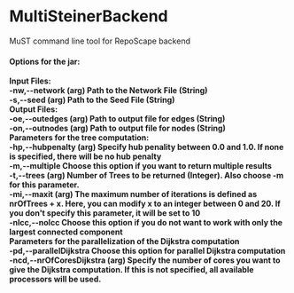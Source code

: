 # MultiSteinerBackend
MuST command line tool for RepoScape backend

<h4> Options for the jar: </h4> 
<b> Input Files: <b> 
<br>
<b> -nw,--network (arg) </b>      Path to the Network File (String)
<br>
<b> -s,--seed (arg) </b>         Path to the Seed File (String)
<br>
<b> Output Files: </b>
<br>
<b> -oe,--outedges (arg) </b>     Path to output file for edges (String)
<br>
<b> -on,--outnodes (arg) </b>     Path to output file for nodes (String)
<br>
<b> Parameters for the tree computation: </b>
<br>
<b>-hp,--hubpenalty (arg)</b>     Specify hub penality between 0.0 and 1.0. If none is specified, there will be no hub penalty
<br>
<b>-m,--multiple  </b>            Choose this option if you want to return multiple results
<br>
<b> -t,--trees (arg) </b>         Number of Trees to be returned (Integer). Also choose -m for this parameter. 
<br>
<b> -mi,--maxit (arg) </b>        The maximum number of iterations is defined as nrOfTrees + x. Here, you can modify x to an integer between 0 and 20. If you don't specify this parameter, it will be set to 10
<br>
<b> -nlcc,--nolcc </b>            Choose this option if you do not want to work with only the largest connected component
<br>
<b> Parameters for the parallelization of the Dijkstra computation </b>
<br>
<b> -pd,--parallelDijkstra</b>   Choose this option for parallel Dijkstra computation
<br>
<b> -ncd,--nrOfCoresDijkstra (arg) </b>   Specify the number of cores you want to give the Dijkstra computation. If this is not specified, all available processors will be used.

